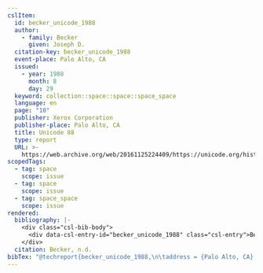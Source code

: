 ```yaml
---
cslItem:
  id: becker_unicode_1988
  author:
    - family: Becker
      given: Joseph D.
  citation-key: becker_unicode_1988
  event-place: Palo Alto, CA
  issued:
    - year: 1988
      month: 8
      day: 29
  keyword: collection::space::space::space_space
  language: en
  page: "10"
  publisher: Xerox Corporation
  publisher-place: Palo Alto, CA
  title: Unicode 88
  type: report
  URL: >-
    https://web.archive.org/web/20161125224409/https://unicode.org/history/unicode88.pdf
scopedTags:
  - tag: space
    scope: issue
  - tag: space
    scope: issue
  - tag: space_space
    scope: issue
rendered:
  bibliography: |-
    <div class="csl-bib-body">
      <div data-csl-entry-id="becker_unicode_1988" class="csl-entry">Becker, J. D. n.d.. <i>Unicode 88</i> (p. 10). Xerox Corporation. https://web.archive.org/web/20161125224409/https://unicode.org/history/unicode88.pdf</div>
    </div>
  citation: Becker, n.d.
bibTex: "@techreport{becker_unicode_1988,\n\taddress = {Palo Alto, CA},\n\tauthor = {Becker, Joseph D.},\n\tpages = {10},\n\tinstitution = {Xerox Corporation},\n\ttitle = {Unicode 88},\n}\n\n"
---
```

